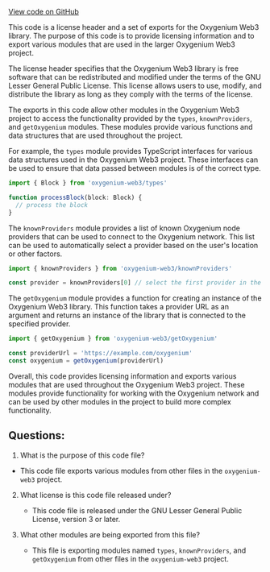 [View code on GitHub](https://github.com/oxygenium-network/oxygenium-web3/packages/get-extension-wallet/src/index.ts)

This code is a license header and a set of exports for the Oxygenium Web3 library. The purpose of this code is to provide licensing information and to export various modules that are used in the larger Oxygenium Web3 project.

The license header specifies that the Oxygenium Web3 library is free software that can be redistributed and modified under the terms of the GNU Lesser General Public License. This license allows users to use, modify, and distribute the library as long as they comply with the terms of the license.

The exports in this code allow other modules in the Oxygenium Web3 project to access the functionality provided by the `types`, `knownProviders`, and `getOxygenium` modules. These modules provide various functions and data structures that are used throughout the project.

For example, the `types` module provides TypeScript interfaces for various data structures used in the Oxygenium Web3 project. These interfaces can be used to ensure that data passed between modules is of the correct type.

```typescript
import { Block } from 'oxygenium-web3/types'

function processBlock(block: Block) {
  // process the block
}
```

The `knownProviders` module provides a list of known Oxygenium node providers that can be used to connect to the Oxygenium network. This list can be used to automatically select a provider based on the user's location or other factors.

```typescript
import { knownProviders } from 'oxygenium-web3/knownProviders'

const provider = knownProviders[0] // select the first provider in the list
```

The `getOxygenium` module provides a function for creating an instance of the Oxygenium Web3 library. This function takes a provider URL as an argument and returns an instance of the library that is connected to the specified provider.

```typescript
import { getOxygenium } from 'oxygenium-web3/getOxygenium'

const providerUrl = 'https://example.com/oxygenium'
const oxygenium = getOxygenium(providerUrl)
```

Overall, this code provides licensing information and exports various modules that are used throughout the Oxygenium Web3 project. These modules provide functionality for working with the Oxygenium network and can be used by other modules in the project to build more complex functionality.
## Questions: 
 1. What is the purpose of this code file?
   - This code file exports various modules from other files in the `oxygenium-web3` project.

2. What license is this code file released under?
   - This code file is released under the GNU Lesser General Public License, version 3 or later.

3. What other modules are being exported from this file?
   - This file is exporting modules named `types`, `knownProviders`, and `getOxygenium` from other files in the `oxygenium-web3` project.